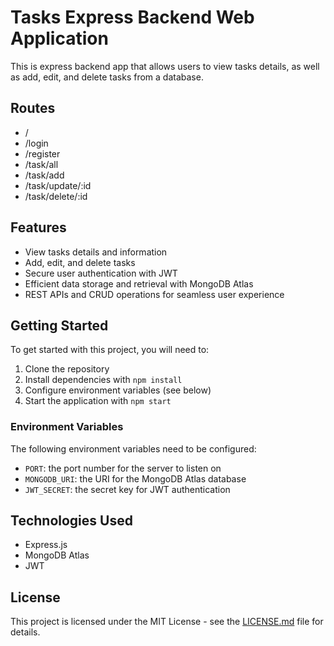 # Tasks Express Backend Web Application

This is express backend app that allows users to view tasks details, as well as add, edit, and delete tasks from a database.

## Routes
- /
- /login
- /register
- /task/all
- /task/add
- /task/update/:id
- /task/delete/:id

## Features

- View tasks details and information
- Add, edit, and delete tasks
- Secure user authentication with JWT
- Efficient data storage and retrieval with MongoDB Atlas
- REST APIs and CRUD operations for seamless user experience

## Getting Started

To get started with this project, you will need to:

1. Clone the repository
2. Install dependencies with `npm install`
3. Configure environment variables (see below)
4. Start the application with `npm start`

### Environment Variables

The following environment variables need to be configured:

- `PORT`: the port number for the server to listen on
- `MONGODB_URI`: the URI for the MongoDB Atlas database
- `JWT_SECRET`: the secret key for JWT authentication

## Technologies Used

- Express.js
- MongoDB Atlas
- JWT

## License

This project is licensed under the MIT License - see the [LICENSE.md](LICENSE.md) file for details.
